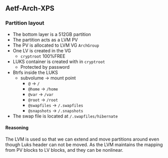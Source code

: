 ## Aetf-Arch-XPS

### Partition layout

* The bottom layer is a 512GB partition
* The partition acts as a LVM PV
* The PV is allocated to LVM VG `ArchGroup`
* One LV is created in the VG
    + `cryptroot` 100%FREE
* LUKS container is created with in `cryptroot`
    + Protected by password
* Btrfs inside the LUKS
    + subvolume -> mount point
        - `@` -> `/`
        - `@home` -> `/home`
        - `@var` -> `/var`
        - `@root` -> `/root`
        - `@swapfiles` -> `/.swapfiles`
        - `@snapshots` -> `/.snapshots`
* The swap file is located at `/.swapfiles/hibernate`


#### Reasoning

The LVM is used so that we can extend and move partitions around even though Luks header can not be moved.
As the LVM maintains the mapping from PV blocks to LV blocks, and they can be nonlinear.

